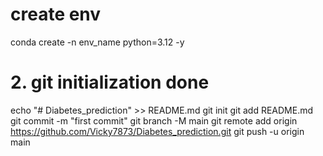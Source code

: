 # create env
 conda create -n env_name python=3.12 -y

 # 2. git initialization done
 echo "# Diabetes_prediction" >> README.md
git init
git add README.md
git commit -m "first commit"
git branch -M main
git remote add origin https://github.com/Vicky7873/Diabetes_prediction.git
git push -u origin main

